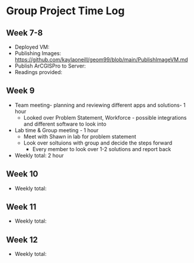 # Group Project Time Log 

## Week 7-8
- Deployed VM:
- Publishing Images: https://github.com/kaylaoneill/geom99/blob/main/PublishImageVM.md
- Publish ArCGISPro to Server:
- Readings provided: 


## Week 9
- Team meeting- planning and reviewing different apps and solutions- 1 hour
  - Looked over Problem Statement, Workforce - possible integrations and different software to look into 
-  Lab time & Group meeting - 1 hour
    - Meet with Shawn in lab for problem statement
    - Look over soltuions with group and decide the steps forward
      - Every member to look over 1-2 solutions and report back     
- Weekly total: 2 hour 


## Week 10
- Weekly total:
## Week 11
- Weekly total:
## Week 12
- Weekly total:
